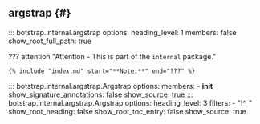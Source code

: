 ## argstrap {#}

<!-- prettier-ignore -->
::: botstrap.internal.argstrap
    options:
      heading_level: 1
      members: false
      show_root_full_path: true

??? attention "Attention - This is part of the `internal` package."

    {% include "index.md" start="**Note:**" end="???" %}

<!-- prettier-ignore -->
::: botstrap.internal.argstrap.Argstrap
    options:
      members:
        - __init__
      show_signature_annotations: false
      show_source: true
::: botstrap.internal.argstrap.Argstrap
    options:
      heading_level: 3
      filters:
        - "!^_"
      show_root_heading: false
      show_root_toc_entry: false
      show_source: true

<link rel="stylesheet" href="../stylesheets/argstrap.css" />
<link rel="stylesheet" href="../../stylesheets/code-navigation.css" />
<link rel="stylesheet" href="../../stylesheets/hide-dupe-class.css" />
<link rel="stylesheet" href="../../stylesheets/manage-tokens.css" />
